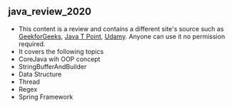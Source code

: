 ## java_review_2020
- This content is a review and contains a different site's source such as [GeekforGeeks](https://www.geeksforgeeks.org/java/), [Java T Point](https://www.javatpoint.com/java-tutorial), [Udamy](https://www.udemy.com/course/spring-tutorial-for-beginners/).  Anyone can use it no permission required.
- It covers the following topics
-   CoreJava wih OOP concept
-   StringBufferAndBuilder
-   Data Structure
-   Thread
-   Regex
-   Spring Framework
